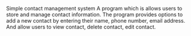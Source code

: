 Simple contact management system
A program which is  allows users to store and manage contact information. The program provides options to add a new contact by entering their name, phone number, email address. And allow users to view contact, delete contact, edit contact.
